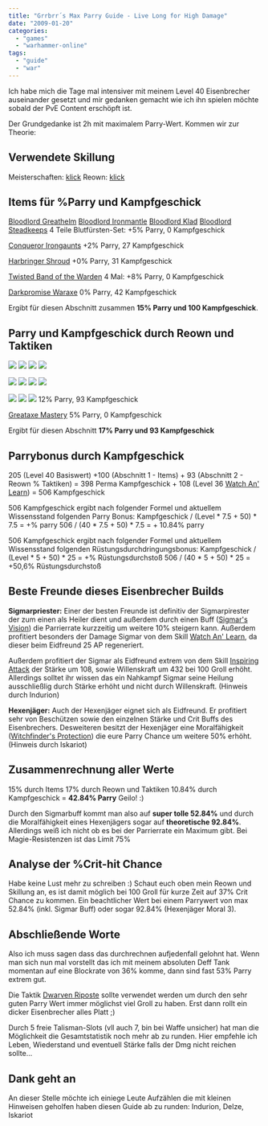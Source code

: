```yaml
---
title: "Grrbrr´s Max Parry Guide - Live Long for High Damage"
date: "2009-01-20"
categories: 
  - "games"
  - "warhammer-online"
tags: 
  - "guide"
  - "war"
---
```


Ich habe mich die Tage mal intensiver mit meinem Level 40 Eisenbrecher auseinander gesetzt und mir gedanken gemacht wie ich ihn spielen möchte sobald der PvE Content erschöpft ist.

Der Grundgedanke ist 2h mit maximalem Parry-Wert. Kommen wir zur Theorie:

## Verwendete Skillung

Meisterschaften: [klick](http://www.wardb.com/career.aspx?id=1#13:10400:0:0:11:512:29:1408:1407:1394:1397) Reown: [klick](http://www.wardb.com/renown.aspx?id=1#::f2df16df14ef5cf9:)

## Items für %Parry und Kampfgeschick

[Bloodlord Greathelm](http://www.wardb.com/item.aspx?id=436192) [Bloodlord Ironmantle](http://www.wardb.com/item.aspx?id=436180) [Bloodlord Klad](http://www.wardb.com/item.aspx?id=436168) [Bloodlord Steadkeeps](http://www.wardb.com/item.aspx?id=436216) 4 Teile Blutfürsten-Set: +5% Parry, 0 Kampfgeschick

[Conqueror Irongaunts](http://www.wardb.com/item.aspx?id=434228) +2% Parry, 27 Kampfgeschick

[Harbringer Shroud](http://www.wardb.com/item.aspx?id=419481) +0% Parry, 31 Kampfgeschick

[Twisted Band of the Warden](http://www.wardb.com/item.aspx?id=659218) 4 Mal: +8% Parry, 0 Kampfgeschick

[Darkpromise Waraxe](http://www.wardb.com/item.aspx?id=421121) 0% Parry, 42 Kampfgeschick

Ergibt für diesen Abschnitt zusammen **15% Parry und 100 Kampfgeschick**.

## Parry und Kampfgeschick durch Reown und Taktiken

[![](/blog/images/5211.png)](http://www.wardb.com/spell.aspx?id=1000631) [![](/blog/images/5211.png)](http://www.wardb.com/spell.aspx?id=1000632) [![](/blog/images/5211.png)](http://www.wardb.com/spell.aspx?id=1000633) [![](/blog/images/5211.png)](http://www.wardb.com/spell.aspx?id=1000634)

[![](/blog/images/5179.png)](http://www.wardb.com/spell.aspx?id=1000649) [![](/blog/images/5179.png)](http://www.wardb.com/spell.aspx?id=1000650) [![](/blog/images/5179.png)](http://www.wardb.com/spell.aspx?id=1000651) [![](/blog/images/5179.png)](http://www.wardb.com/spell.aspx?id=1000652)

[![](/blog/images/22264.png)](http://www.wardb.com/spell.aspx?id=14134) [![](/blog/images/22264.png)](http://www.wardb.com/spell.aspx?id=14135) [![](/blog/images/22264.png)](http://www.wardb.com/spell.aspx?id=14136) 12% Parry, 93 Kampfgeschick

[Greataxe Mastery](http://www.wardb.com/spell.aspx?id=1408) 5% Parry, 0 Kampfgeschick

Ergibt für diesen Abschnitt **17% Parry und 93 Kampfgeschick**

## Parrybonus durch Kampfgeschick

205 (Level 40 Basiswert) +100 (Abschnitt 1 - Items) + 93 (Abschnitt 2 - Reown % Taktiken) = 398 Perma Kampfgeschick + 108 (Level 36 [Watch An' Learn](http://www.wardb.com/spell.aspx?id=1372)) = 506 Kampfgeschick

506 Kampfgeschick ergibt nach folgender Formel und aktuellem Wissensstand folgenden Parry Bonus: Kampfgeschick / (Level \* 7.5 + 50) \* 7.5 = +% parry 506 / (40 \* 7.5 + 50) \* 7.5 = + 10.84% parry

506 Kampfgeschick ergibt nach folgender Formel und aktuellem Wissensstand folgenden Rüstungsdurchdringungsbonus: Kampfgeschick / (Level \* 5 + 50) \* 25 = +% Rüstungsdurchstoß 506 / (40 \* 5 + 50) \* 25 = +50,6% Rüstungsdurchstoß

## Beste Freunde dieses Eisenbrecher Builds

**Sigmarpriester:** Einer der besten Freunde ist definitiv der Sigmarpirester der zum einen als Heiler dient und außerdem durch einen Buff ([Sigmar's Vision](http://www.wardb.com/spell.aspx?id=8268)) die Parrierrate kurzzeitig um weitere 10% steigern kann. Außerdem profitiert besonders der Damage Sigmar von dem Skill [Watch An' Learn](http://www.wardb.com/spell.aspx?id=1372), da dieser beim Eidfreund 25 AP regeneriert.

Außerdem profitiert der Sigmar als Eidfreund extrem von dem Skill [Inspiring Attack](http://www.wardb.com/spell.aspx?id=1364) der Stärke um 108, sowie Willenskraft um 432 bei 100 Groll erhöht. Allerdings solltet ihr wissen das ein Nahkampf Sigmar seine Heilung ausschließlig durch Stärke erhöht und nicht durch Willenskraft. (Hinweis durch Indurion)

**Hexenjäger:** Auch der Hexenjäger eignet sich als Eidfreund. Er profitiert sehr von Beschützen sowie den einzelnen Stärke und Crit Buffs des Eisenbrechers. Desweiteren besitzt der Hexenjäger eine Moralfähigkeit ([Witchfinder's Protection](http://www.wardb.com/spell.aspx?id=8148)) die eure Parry Chance um weitere 50% erhöht. (Hinweis durch Iskariot)

## Zusammenrechnung aller Werte

15% durch Items 17% durch Reown und Taktiken 10.84% durch Kampfgeschick = **42.84% Parry** Geilo! :)

Durch den Sigmarbuff kommt man also auf **super tolle 52.84%** und durch die Moralfähigkeit eines Hexenjägers sogar auf **theoretische 92.84%**. Allerdings weiß ich nicht ob es bei der Parrierrate ein Maximum gibt. Bei Magie-Resistenzen ist das Limit 75%

## Analyse der %Crit-hit Chance

Habe keine Lust mehr zu schreiben :) Schaut euch oben mein Reown und Skillung an, es ist damit möglich bei 100 Groll für kurze Zeit auf 37% Crit Chance zu kommen. Ein beachtlicher Wert bei einem Parrywert von max 52.84% (inkl. Sigmar Buff) oder sogar 92.84% (Hexenjäger Moral 3).

## Abschließende Worte

Also ich muss sagen dass das durchrechnen aufjedenfall gelohnt hat. Wenn man sich nun mal vorstellt das ich mit meinem absoluten Deff Tank momentan auf eine Blockrate von 36% komme, dann sind fast 53% Parry extrem gut.

Die Taktik [Dwarven Riposte](http://www.wardb.com/spell.aspx?id=1397) sollte verwendet werden um durch den sehr guten Parry Wert immer möglichst viel Groll zu haben. Erst dann rollt ein dicker Eisenbrecher alles Platt ;)

Durch 5 freie Talisman-Slots (vll auch 7, bin bei Waffe unsicher) hat man die Möglichkeit die Gesamtstatistik noch mehr ab zu runden. Hier empfehle ich Leben, Wiederstand und eventuell Stärke falls der Dmg nicht reichen sollte...

## Dank geht an

An dieser Stelle möchte ich einiege Leute Aufzählen die mit kleinen Hinweisen geholfen haben diesen Guide ab zu runden: Indurion, Delze, Iskariot

